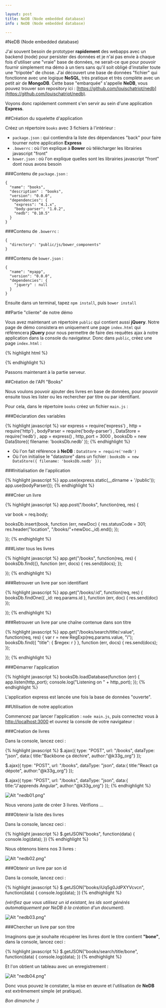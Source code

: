 ```yaml
---

layout: post
title: NeDB (Node embedded database)
info : NeDB (Node embedded database)

---
```


#NeDB (Node embedded database)

J'ai souvent besoin de prototyper **rapidement** des webapps avec un backend (node) pour persister des données et je n'ai pas envie à chaque fois d'utiliser une "vraie" base de données, ne serait-ce que pour pouvoir fournir simplement ma démo à un tiers sans qu'il soit obligé d'installer toute une "tripotée" de chose. J'ai découvert une base de données "fichier" qui fonctionne avec une logique **NoSQL**, très pratique et très complète avec un petit air de **MongoDB**. Cette base "embarquée" s'appelle **NeDB**, vous pouvez trouver son repository ici : [https://github.com/louischatriot/nedb](https://github.com/louischatriot/nedb).

Voyons donc rapidement comment s'en servir au sein d'une application **Express**.

##Création du squelette d'application

Créez un répertoire `books` avec 3 fichiers à l'intérieur :

- `package.json` : qui contiendra la liste des dépendances "back" pour faire tourner notre application **Express**
- `.bowerrc` : où l'on explique à **Bower** où télécharger les librairies javascript "front"
- `bower.json` : où l'on explique quelles sont les librairies javascript "front" dont nous avons besoin


###Contenu de `package.json` :

    {
      "name": "books",
      "description" : "books",
      "version": "0.0.0",
      "dependencies": {
        "express": "4.1.x",
        "body-parser": "1.0.2",
        "nedb": "0.10.5"
      }
    }

###Contenu de `.bowerrc` :

    {
      "directory": "public/js/bower_components"
    }

###Contenu de `bower.json` :

    {
      "name": "myapp",
      "version": "0.0.0",
      "dependencies": {
        "jquery" : null
      }
    }

Ensuite dans un terminal, tapez `npm install`, puis `bower install`

##Partie "cliente" de notre démo

Vous avez maintenant un répertoire `public` qui contient aussi **jQuery**. Notre page de démo consistera en uniquement une page `index.html` qui référencera **jQuery** pour nous permettre de faire des requêtes ajax à notre application dans la console du navigateur. Donc dans `public`, créez une page `index.html` :

{% highlight html %}
<!DOCTYPE html>
<html>
<head>
  <meta charset="UTF-8">
</head>
<body>
  <script src="js/bower_components/jquery/dist/jquery.min.js"></script>
</body>
</html>
{% endhighlight %}

Passons maintenant à la partie serveur.

##Création de l'API "Books"

Nous voulons pouvoir ajouter des livres en base de données, pour pouvoir ensuite tous les lister ou les rechercher par titre ou par identifiant.

Pour cela, dans le répertoire `books` créez un fichier `main.js` :

###Déclaration des variables

{% highlight javascript %}
var express = require('express')
  , http = require('http')
  , bodyParser = require('body-parser')
  , DataStore = require('nedb')
  , app = express()
  , http_port = 3000
  , booksDb = new DataStore({ filename: 'booksDb.nedb' });
{% endhighlight %}

- Où l'on fait référence à **NeDB** : `DataStore = require('nedb')`
- Où l'on initialise le "datastore" dans un fichier : `booksDb = new DataStore({ filename: 'booksDb.nedb' });`

###Initialisation de l'application

{% highlight javascript %}
app.use(express.static(__dirname + '/public'));
app.use(bodyParser());
{% endhighlight %}

###Créer un livre

{% highlight javascript %}
app.post("/books", function(req, res) {

  var book = req.body;
  
  booksDb.insert(book, function (err, newDoc) {
    res.statusCode = 301;
    res.header("location", "/books/"+newDoc._id).end();
  });

});
{% endhighlight %}

###Lister tous les livres

{% highlight javascript %}
app.get("/books", function(req, res) {
  booksDb.find({}, function (err, docs) {
    res.send(docs);
  });

});
{% endhighlight %}

###Retrouver un livre par son identifiant

{% highlight javascript %}
app.get("/books/:id", function(req, res) {
  booksDb.findOne({ _id: req.params.id }, function (err, doc) {
    res.send(doc)
  });

});
{% endhighlight %}

###Retrouver un livre par une chaîne contenue dans son titre

{% highlight javascript %}
app.get("/books/search/title/:value", function(req, res) {
  var r = new RegExp(req.params.value, "i");
  booksDb.find({ "title": { $regex: r } }, function (err, docs) {
    res.send(docs);
  });

});
{% endhighlight %}

###Démarrer l'application

{% highlight javascript %}
booksDb.loadDatabase(function (err) {
  app.listen(http_port);
  console.log("Listening on " + http_port);
});
{% endhighlight %}

L'application express est lancée une fois la base de données "ouverte".

##Utilisation de notre application

Commencez par lancer l'application : `node main.js`, puis connectez vous à [http://localhost:3000](http://localhost:3000) et ouvrez la console de votre navigateur :

###Création de livres

Dans la console, lancez ceci :

{% highlight javascript %}
$.ajax({
  type: "POST",
  url: "/books",
  dataType: "json",
  data:{ title:"Backbone ça déchire", author:"@k33g_org"}
});

$.ajax({
 type: "POST",
 url: "/books",
 dataType: "json",
 data:{ title:"React ça dépote", author:"@k33g_org"}
});

$.ajax({
 type: "POST",
 url: "/books",
 dataType: "json",
 data:{ title:"J'apprends Angular", author:"@k33g_org"}
});
{% endhighlight %}

![Alt "nedb01.png"](https://github.com/k33g/k33g.github.com/raw/master/images/nedb01.png)

Nous venons juste de créer 3 livres. Vérifions ...

###Obtenir la liste des livres

Dans la console, lancez ceci :

{% highlight javascript %}
$.getJSON("books", function(data) { console.log(data); })
{% endhighlight %}

Nous obtenons biens nos 3 livres :

![Alt "nedb02.png"](https://github.com/k33g/k33g.github.com/raw/master/images/nedb02.png)

###Obtenir un livre par son id

Dans la console, lancez ceci :

{% highlight javascript %}
$.getJSON("books/iUq5g0JdPXYVcvcn", function(data) { console.log(data); })
{% endhighlight %}

*(vérifiez que vous utilisez un id existant, les ids sont générés automatiquement par NeDB à la création d'un document).*

![Alt "nedb03.png"](https://github.com/k33g/k33g.github.com/raw/master/images/nedb03.png)

###Chercher un livre par son titre

Imaginons que je souhaite récupérer les livres dont le titre contient **"bone"**, dans la console, lancez ceci :

{% highlight javascript %}
$.getJSON("books/search/title/bone", function(data) { console.log(data); })
{% endhighlight %}

Et l'on obtient un tableau avec un enregistrement :

![Alt "nedb04.png"](https://github.com/k33g/k33g.github.com/raw/master/images/nedb04.png)


Donc vous pouvez le constater, la mise en œuvre et l'utilisation de **NeDB** est extrêmement simple (et pratique).

*Bon dimanche :)*



